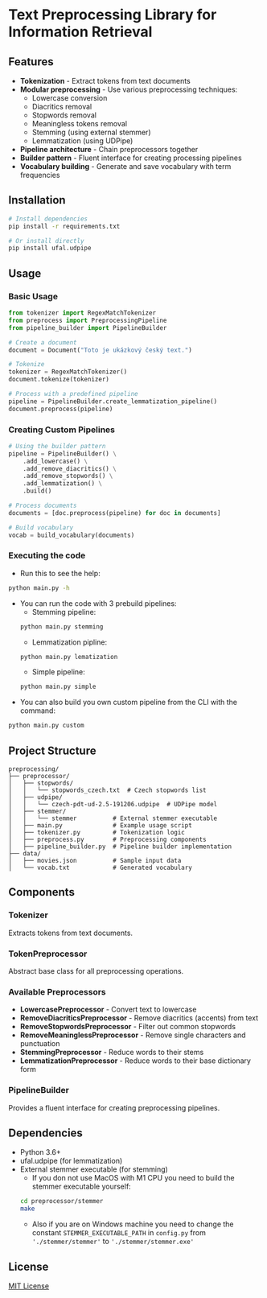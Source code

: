 # Text Preprocessing Library for Information Retrieval

## Features

- **Tokenization** - Extract tokens from text documents
- **Modular preprocessing** - Use various preprocessing techniques:
  - Lowercase conversion
  - Diacritics removal
  - Stopwords removal
  - Meaningless tokens removal
  - Stemming (using external stemmer)
  - Lemmatization (using UDPipe)
- **Pipeline architecture** - Chain preprocessors together
- **Builder pattern** - Fluent interface for creating processing pipelines
- **Vocabulary building** - Generate and save vocabulary with term frequencies

## Installation

```bash
# Install dependencies
pip install -r requirements.txt

# Or install directly
pip install ufal.udpipe
```

## Usage

### Basic Usage

```python
from tokenizer import RegexMatchTokenizer
from preprocess import PreprocessingPipeline
from pipeline_builder import PipelineBuilder

# Create a document
document = Document("Toto je ukázkový český text.")

# Tokenize
tokenizer = RegexMatchTokenizer()
document.tokenize(tokenizer)

# Process with a predefined pipeline
pipeline = PipelineBuilder.create_lemmatization_pipeline()
document.preprocess(pipeline)
```

### Creating Custom Pipelines

```python
# Using the builder pattern
pipeline = PipelineBuilder() \
    .add_lowercase() \
    .add_remove_diacritics() \
    .add_remove_stopwords() \
    .add_lemmatization() \
    .build()

# Process documents
documents = [doc.preprocess(pipeline) for doc in documents]

# Build vocabulary
vocab = build_vocabulary(documents)
```

### Executing the code

- Run this to see the help:
```bash
python main.py -h
```
- You can run the code with 3 prebuild pipelines:
    - Stemming pipeline:
    ```bash
    python main.py stemming
    ```
    - Lemmatization pipline:
    ```bash
    python main.py lematization
    ```
    - Simple pipeline:
    ```bash
    python main.py simple
    ```
- You can also build you own custom pipeline from the CLI with the command:
```bash
python main.py custom
```

## Project Structure

```
preprocessing/
├── preprocessor/
│   ├── stopwords/
│   │   └── stopwords_czech.txt  # Czech stopwords list
│   ├── udpipe/
│   │   └── czech-pdt-ud-2.5-191206.udpipe  # UDPipe model
│   ├── stemmer/
│   │   └── stemmer          # External stemmer executable
│   ├── main.py              # Example usage script
│   ├── tokenizer.py         # Tokenization logic
│   ├── preprocess.py        # Preprocessing components
│   ├── pipeline_builder.py  # Pipeline builder implementation
├── data/
│   ├── movies.json          # Sample input data
│   └── vocab.txt            # Generated vocabulary
```

## Components

### Tokenizer

Extracts tokens from text documents.

### TokenPreprocessor

Abstract base class for all preprocessing operations.

### Available Preprocessors

- **LowercasePreprocessor** - Convert text to lowercase
- **RemoveDiacriticsPreprocessor** - Remove diacritics (accents) from text
- **RemoveStopwordsPreprocessor** - Filter out common stopwords
- **RemoveMeaninglessPreprocessor** - Remove single characters and punctuation
- **StemmingPreprocessor** - Reduce words to their stems
- **LemmatizationPreprocessor** - Reduce words to their base dictionary form

### PipelineBuilder

Provides a fluent interface for creating preprocessing pipelines.

## Dependencies

- Python 3.6+
- ufal.udpipe (for lemmatization)
- External stemmer executable (for stemming)
    - If you don not use MacOS with M1 CPU you need to build the stemmer executable yourself:
    ```bash
    cd preprocessor/stemmer
    make
    ```
    - Also if you are on Windows machine you need to change the constant `STEMMER_EXECUTABLE_PATH` in `config.py` from `'./stemmer/stemmer'` to `'./stemmer/stemmer.exe'`

## License

[MIT License](LICENSE)